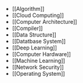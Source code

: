 - [[Algorithm]]
- [[Cloud Computing]]
- [[Computer Architecture]]
- [[Compiler]]
- [[Data Structure]]
- [[Datatbase System]]
- [[Deep Learning]]
- [[Computer Hardware]]
- [[Machine Learning]]
- [[Network Security]]
- [[Operating System]]